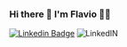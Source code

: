 ### Hi there 👋 I'm Flavio 👨‍💻

[
![Linkedin Badge](https://img.shields.io/badge/LinkedIn-0077B5?style=for-the-badge&logo=linkedin&logoColor=white=&link=https://www.linkedin.com/in/flavioapereira/)](https://www.linkedin.com/in/flavioapereira/)
![LinkedIN](https://raw.githubusercontent.com/peterthehan/peterthehan/master/assets/linkedin.svg)


<!--
**flavioalessandropereira/flavioalessandropereira** is a ✨ _special_ ✨ repository because its `README.md` (this file) appears on your GitHub profile.

Here are some ideas to get you started:

- 🔭 I’m currently working on ...
- 🌱 I’m currently learning ...
- 👯 I’m looking to collaborate on ...
- 🤔 I’m looking for help with ...
- 💬 Ask me about ...
- 📫 How to reach me: ...
- 😄 Pronouns: ...
- ⚡ Fun fact: ...
-->
<!--stackedit_data:
eyJoaXN0b3J5IjpbMTQxNzIwMjMxNiwtMTYzNjI3Mzc1MSwtMT
E3MjEyNTUwNSwtNDM3OTE2NTg1LDE5MzA2MzQzNTUsLTE0MTY4
NzA2MzgsODg3MTY3MzY0LC01NzQ2ODk4MDgsLTE4MjY1NTc4OT
ddfQ==
-->